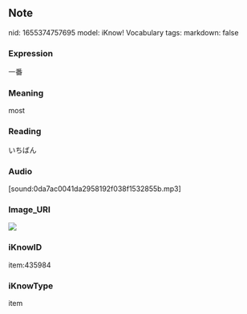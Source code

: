 ## Note
nid: 1655374757695
model: iKnow! Vocabulary
tags: 
markdown: false

### Expression
一番

### Meaning
most

### Reading
いちばん

### Audio
[sound:0da7ac0041da2958192f038f1532855b.mp3]

### Image_URI
<img src="35a2a0d9630395c9683b6726298940c5.jpg">

### iKnowID
item:435984

### iKnowType
item
